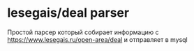 ﻿# lesegais/deal parser
Простой парсер который собирает информацию с https://www.lesegais.ru/open-area/deal и отправляет в mysql